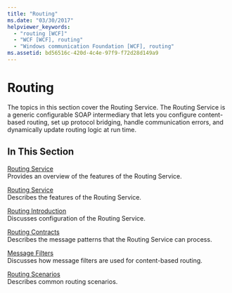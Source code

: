 ```yaml
---
title: "Routing"
ms.date: "03/30/2017"
helpviewer_keywords: 
  - "routing [WCF]"
  - "WCF [WCF], routing"
  - "Windows communication Foundation [WCF], routing"
ms.assetid: bd56516c-420d-4c4e-97f9-f72d28d149a9
---
```

# Routing
The topics in this section cover the Routing Service. The Routing Service is a generic configurable SOAP intermediary that lets you configure content-based routing, set up protocol bridging, handle communication errors, and dynamically update routing logic at run time.  
  
## In This Section  
 [Routing Service](routing-service.md)  
 Provides an overview of the features of the Routing Service.  
  
 [Routing Service](routing-service.md)  
 Describes the features of the Routing Service.  
  
 [Routing Introduction](routing-introduction.md)  
 Discusses configuration of the Routing Service.  
  
 [Routing Contracts](routing-contracts.md)  
 Describes the message patterns that the Routing Service can process.  
  
 [Message Filters](message-filters.md)  
 Discusses how message filters are used for content-based routing.  
  
 [Routing Scenarios](routing-scenarios.md)  
 Describes common routing scenarios.
